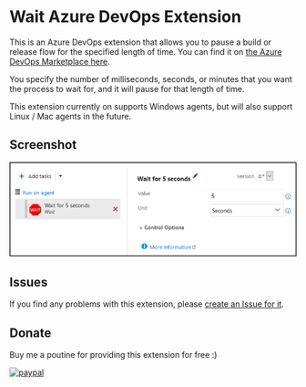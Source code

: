 # Wait Azure DevOps Extension

This is an Azure DevOps extension that allows you to pause a build or release flow for the specified length of time. You can find it on [the Azure DevOps Marketplace here][AzureDevOpsMarketplaceExtensionUrl].

You specify the number of milliseconds, seconds, or minutes that you want the process to wait for, and it will pause for that length of time.

This extension currently on supports Windows agents, but will also support Linux / Mac agents in the future.

## Screenshot

![Screenshot][ScreenshotImage]

## Issues

If you find any problems with this extension, please [create an Issue for it][GitHubIssuesUrl].

## Donate

Buy me a poutine for providing this extension for free :)

[![paypal](https://www.paypalobjects.com/en_US/i/btn/btn_donateCC_LG.gif)](https://www.paypal.com/cgi-bin/webscr?cmd=_s-xclick&hosted_button_id=CZP8CU53RJ29W)

<!-- Links -->
[ScreenshotImage]: src/Images/Screenshot.png
[AzureDevOpsMarketplaceExtensionUrl]: https://marketplace.visualstudio.com/items?itemName=deadlydog.WaitBuildAndReleaseTask
[GitHubIssuesUrl]: https://github.com/deadlydog/AzureDevOps.Wait/issues